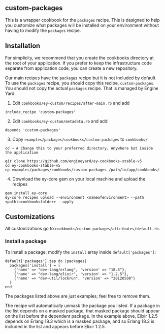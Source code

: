 ## custom-packages

This is a wrapper cookbook for the `packages` recipe. This is designed to help you customize what packages will be installed on your environment without having to modify the `packages` recipe.

## Installation

For simplicity, we recommend that you create the cookbooks directory at the root of your application. If you prefer to keep the infrastructure code separate from application code, you can create a new repository.

Our main recipes have the `packages` recipe but it is not included by default. To use the `packages` recipe, you should copy this recipe, `custom-packages`. You should not copy the actual `packages` recipe. That is managed by Engine Yard.

1. Edit `cookbooks/ey-custom/recipes/after-main.rb` and add

  ```
  include_recipe 'custom-packages'
  ```

2. Edit `cookbooks/ey-custom/metadata.rb` and add

  ```
  depends 'custom-packages'
  ```

3. Copy `examples/packages/cookbooks/custom-packages` to `cookbooks/`

  ```
  cd ~ # Change this to your preferred directory. Anywhere but inside the application

  git clone https://github.com/engineyard/ey-cookbooks-stable-v5
  cd ey-cookbooks-stable-v5
  cp examples/packages/cookbooks/custom-packages /path/to/app/cookbooks/
  ```

4. Download the ey-core gem on your local machine and upload the recipes

  ```
  gem install ey-core
  ey-core recipes upload --environment <nameofenvironment> --path <pathtocookbooksfolder> --apply
  ```

## Customizations

All customizations go to `cookbooks/custom-packages/attributes/default.rb`.

### Install a package

To install a package, modify the `install` array inside `default['packages']`:

```
default['packages'].tap do |packages|
  packages['install'] = [
    {'name' => "dev-lang/erlang", 'version' => "18.3"},
    {'name' => "dev-lang/elixir", 'version' => "1.2.5"},
    {'name' => "dev-util/lockrun", 'version' => "20120508"}
  ]
end
```

The packages listed above are just examples; feel free to remove them.

The recipe will automatically unmask the package you listed. If a package in the list depends on a masked package, that masked package should appear on the list before the dependent package. In the example above, Elixir 1.2.5 depends on Erlang 18.3 which is a masked package, and so Erlang 18.3 is included in the list and appears before Elixir 1.2.5.

